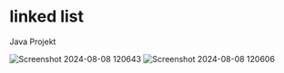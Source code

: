 # linked list

Java Projekt

![Screenshot 2024-08-08 120643](https://github.com/user-attachments/assets/249eba5a-02f7-429e-bc8b-fa84752e4b3a)
![Screenshot 2024-08-08 120606](https://github.com/user-attachments/assets/d2904964-92f5-40c7-bdbf-aeeb83252c2f)
